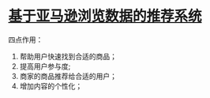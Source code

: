 # [基于亚马逊浏览数据的推荐系统](https://www.kaggle.com/saurav9786/recommender-system-using-amazon-reviews)

四点作用：
1. 帮助用户快速找到合适的商品；
2. 提高用户参与度;
3. 商家的商品推荐给合适的用户；
4. 增加内容的个性化；
